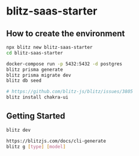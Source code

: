 # blitz-saas-starter

## How to create the environment
```sh
npx blitz new blitz-saas-starter
cd blitz-saas-starter

docker-compose run -p 5432:5432 -d postgres
blitz prisma generate
blitz prisma migrate dev
blitz db seed

# https://github.com/blitz-js/blitz/issues/3805
blitz install chakra-ui
```
## Getting Started
```sh
blitz dev

https://blitzjs.com/docs/cli-generate
blitz g [type] [model]
```
